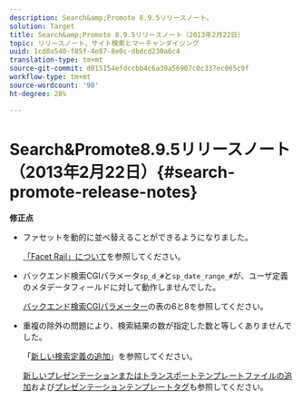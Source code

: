 ```yaml
---
description: Search&amp;Promote 8.9.5リリースノート。
solution: Target
title: Search&amp;Promote 8.9.5リリースノート（2013年2月22日）
topic: リリースノート，サイト検索とマーチャンダイジング
uuid: 1cd8a540-f85f-4e87-8e0c-dbdcd230a6c4
translation-type: tm+mt
source-git-commit: d015154efdccbb4c6a39a56907c0c337ec065c9f
workflow-type: tm+mt
source-wordcount: '90'
ht-degree: 28%

---
```



# Search&amp;Promote8.9.5リリースノート（2013年2月22日）{#search-promote-release-notes}

**修正点**

* ファセットを動的に並べ替えることができるようになりました。

   [「Facet Rail」について](../c-about-design-menu/c-about-facet-rails.md#concept_1FDC8BCDFFC84A0889DA670F63D5F6DB)を参照してください。

* バックエンド検索CGIパラメータ`sp_d_#`と`sp_date_range_#`が、ユーザ定義のメタデータフィールドに対して動作しませんでした。

   [バックエンド検索CGIパラメーター](../c-appendices/c-cgiparameters.md#reference_582E85C3886740C98FE88CA9DF7918E8)の表の6と8を参照してください。

* 重複の除外の問題により、検索結果の数が指定した数と等しくありませんでした。

   「[新しい検索定義の追加](../c-about-settings-menu/c-about-searching-menu.md#task_98D3A168AB5D4F30A1ADB6E0D48AB648)」を参照してください。

   [新しいプレゼンテーションまたはトランスポートテンプレートファイルの追加](../c-about-design-menu/c-about-templates.md#task_73199757B6E748CAA604902FF913F012)および[プレゼンテーションテンプレートタグ](../c-appendices/c-templates.md#reference_F1BBF616BCEC4AD7B2548ECD3CA74C64)も参照してください。

